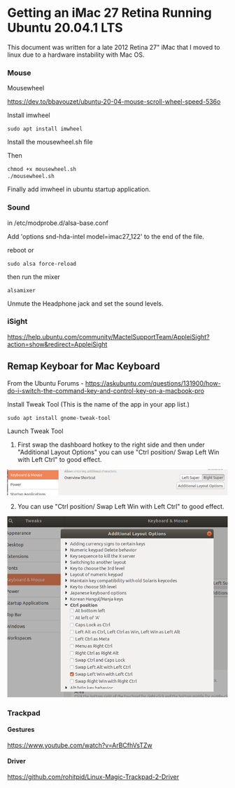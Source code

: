 # Getting an iMac 27 Retina Running Ubuntu 20.04.1 LTS

This document was written for a late 2012 Retina 27" iMac that I moved to linux due to a hardware instability with Mac OS. 

### Mouse
Mousewheel 

https://dev.to/bbavouzet/ubuntu-20-04-mouse-scroll-wheel-speed-536o

Install imwheel

    sudo apt install imwheel

Install the mousewheel.sh file

Then 

    chmod +x mousewheel.sh
    ./mousewheel.sh

Finally add imwheel in ubuntu startup application.

### Sound 

in 
/etc/modprobe.d/alsa-base.conf

Add 'options snd-hda-intel model=imac27_122' to the end of the file. 


reboot or 

    sudo alsa force-reload

then run the mixer 

    alsamixer

Unmute the Headphone jack and set the sound levels. 

### iSight

https://help.ubuntu.com/community/MactelSupportTeam/AppleiSight?action=show&redirect=AppleiSight


## Remap Keyboar for Mac Keyboard 

From the Ubuntu Forums - 
https://askubuntu.com/questions/131900/how-do-i-switch-the-command-key-and-control-key-on-a-macbook-pro

Install Tweak Tool (This is the name of the app in your app list.)
   
    sudo apt install gnome-tweak-tool

Launch Tweak Tool 

1. First swap the dashboard hotkey to the right side and then under "Additional Layout Options" 
you can use "Ctrl position/ Swap Left Win with Left Ctrl" to good effect.

![Super](./images/right_super.png)

2. You can use "Ctrl position/ Swap Left Win with Left Ctrl" to good effect.

![Layout](./images/layout.png)

### Trackpad 

#### Gestures 

https://www.youtube.com/watch?v=ArBCfhVsTZw

#### Driver

https://github.com/rohitpid/Linux-Magic-Trackpad-2-Driver


